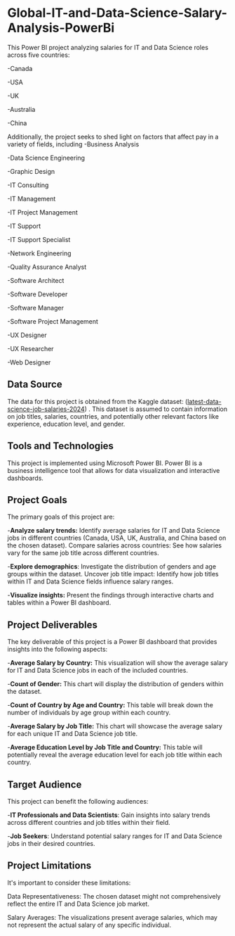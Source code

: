 # Global-IT-and-Data-Science-Salary-Analysis-PowerBi
This Power BI project analyzing salaries for IT and Data Science roles across five countries:

-Canada

-USA

-UK

-Australia

-China

Additionally, the project seeks to shed light on factors that affect pay in a variety of fields, including
-Business Analysis

-Data Science Engineering

-Graphic Design

-IT Consulting

-IT Management

-IT Project Management

-IT Support

-IT Support Specialist

-Network Engineering

-Quality Assurance Analyst

-Software Architect

-Software Developer

-Software Manager

-Software Project Management

-UX Designer

-UX Researcher

-Web Designer

## Data Source
The data for this project is obtained from the Kaggle dataset: ([latest-data-science-job-salaries-2024](https://www.kaggle.com/datasets/saurabhbadole/latest-data-science-job-salaries-2024)) . This dataset is assumed to contain information on job titles, salaries, countries, and potentially other relevant factors like experience, education level, and gender.

## Tools and Technologies
This project is implemented using Microsoft Power BI. Power BI is a business intelligence tool that allows for data visualization and interactive dashboards.

## Project Goals
The primary goals of this project are:

-**Analyze salary trends:** Identify average salaries for IT and Data Science jobs in different countries (Canada, USA, UK, Australia, and China based on the chosen dataset).
Compare salaries across countries: See how salaries vary for the same job title across different countries.

-**Explore demographics**: Investigate the distribution of genders and age groups within the dataset.
Uncover job title impact: Identify how job titles within IT and Data Science fields influence salary ranges.

-**Visualize insights:** Present the findings through interactive charts and tables within a Power BI dashboard.

## Project Deliverables
The key deliverable of this project is a Power BI dashboard that provides insights into the following aspects:

-**Average Salary by Country:** This visualization will show the average salary for IT and Data Science jobs in each of the included countries.

-**Count of Gender:** This chart will display the distribution of genders within the dataset.

-**Count of Country by Age and Country:** This table will break down the number of individuals by age group within each country.

-**Average Salary by Job Title:** This chart will showcase the average salary for each unique IT and Data Science job title.

-**Average Education Level by Job Title and Country:** This table will potentially reveal the average education level for each job title within each country.

## Target Audience
This project can benefit the following audiences:

-**IT Professionals and Data Scientists**: Gain insights into salary trends across different countries and job titles within their field.

-**Job Seekers**: Understand potential salary ranges for IT and Data Science jobs in their desired countries.

## Project Limitations
It's important to consider these limitations:

Data Representativeness: The chosen dataset might not comprehensively reflect the entire IT and Data Science job market.

Salary Averages: The visualizations present average salaries, which may not represent the actual salary of any specific individual.
